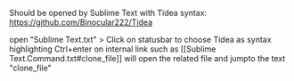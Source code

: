 Should be opened by Sublime Text with Tidea syntax:  https://github.com/Binocular222/Tidea

open "Sublime Text.txt" > Click on statusbar to choose Tidea as syntax highlighting
Ctrl+enter on internal link such as [[Sublime Text.Command.txt#clone_file]] will open the related file and jumpto the text "clone_file"